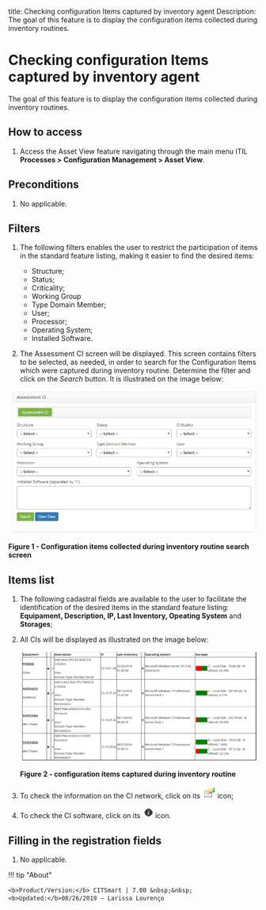 title: Checking configuration Items captured by inventory agent
Description: The goal of this feature is to display the configuration items collected during inventory routines.
# Checking configuration Items captured by inventory agent

The goal of this feature is to display the configuration items collected during inventory routines.

How to access
----------------

1. Access the Asset View feature navigating through the main menu ITIL **Processes > Configuration Management > Asset View**.

Preconditions
---------------

1. No applicable.

Filters
---------

1. The following filters enables the user to restrict the participation of items in the standard feature listing, making it easier 
to find the desired items:

    - Structure;
    - Status;
    - Criticality;
    - Working Group
    - Type Domain Member;
    - User;
    - Processor;
    - Operating System;
    - Installed Software.
    
2. The Assessment CI screen will be displayed. This screen contains filters to be selected, as needed, in order to search for the 
Configuration Items which were captured during inventory routine. Determine the filter and click on the *Search* button. It is 
illustrated on the image below:

![Search](images/inventory.img1.jpg)

**Figure 1 - Configuration items collected during inventory routine search screen**

Items list
------------------

1. The following cadastral fields are available to the user to facilitate the identification of the desired items in the standard 
feature listing: **Equipament, Description, IP, Last Inventory, Opeating System** and **Storages**;

2. All CIs will be displayed as illustrated on the image below:

    ![Captured](images/inventory.img2.jpg)
    
    **Figure 2 - configuration items captured during inventory routine**
    
3. To check the information on the CI network, click on its ![symbol](images/simb-hand.jpg) icon;

4. To check the CI software, click on its ![symbol](images/simb-iei.jpg) icon.

Filling in the registration fields
------------------------------------

1. No applicable.

!!! tip "About"

    <b>Product/Version:</b> CITSmart | 7.00 &nbsp;&nbsp;
    <b>Updated:</b>08/26/2019 – Larissa Lourenço
